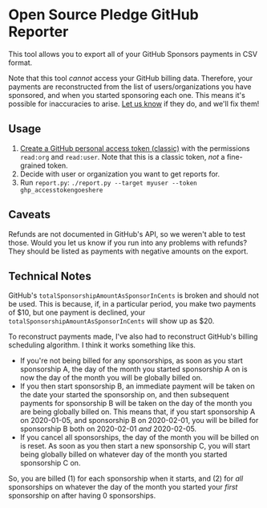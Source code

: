 # Open Source Pledge GitHub Reporter

This tool allows you to export all of your GitHub Sponsors payments in CSV format.

Note that this tool _cannot_ access your GitHub billing data. Therefore, your payments are reconstructed from the list
of users/organizations you have sponsored, and when you started sponsoring each one. This means it's possible for
inaccuracies to arise. [Let us know](mailto:vlad@vladh.net) if they do, and we'll fix them!

## Usage

1. [Create a GitHub personal access token (classic)](https://github.com/settings/tokens) with the permissions `read:org`
   and `read:user`. Note that this is a classic token, _not_ a fine-grained token.
2. Decide with user or organization you want to get reports for.
3. Run `report.py`: `./report.py --target myuser --token ghp_accesstokengoeshere`

## Caveats

Refunds are not documented in GitHub's API, so we weren't able to test those. Would you let us know if you run into any
problems with refunds? They should be listed as payments with negative amounts on the export.

## Technical Notes

GitHub's `totalSponsorshipAmountAsSponsorInCents` is broken and should not be used. This is because, if, in a particular
period, you make two payments of $10, but one payment is declined, your `totalSponsorshipAmountAsSponsorInCents` will
show up as $20.

To reconstruct payments made, I've also had to reconstruct GitHub's billing scheduling algorithm. I think it works
something like this.

* If you're not being billed for any sponsorships, as soon as you start sponsorship A, the day of the month you started
  sponsorship A on is now the day of the month you will be globally billed on.
* If you then start sponsorship B, an immediate payment will be taken on the date your started the sponsorship on, and
  then subsequent payments for sponsorship B will be taken on the day of the month you are being globally billed on.
  This means that, if you start sponsorship A on 2020-01-05, and sponsorship B on 2020-02-01, you will be billed for
  sponsorship B both on 2020-02-01 _and_ 2020-02-05.
* If you cancel all sponsorships, the day of the month you will be billed on is reset. As soon as you then start a new
  sponsorship C, you will start being globally billed on whatever day of the month you started sponsorship C on.

So, you are billed (1) for each sponsorship when it starts, and (2) for _all_ sponsorships on whatever the day of the
month you started your _first_ sponsorship on after having 0 sponsorships.
